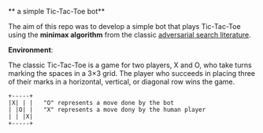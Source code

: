 ** a simple Tic-Tac-Toe bot**

The aim of this repo was to develop a simple bot that plays Tic-Tac-Toe using the **minimax algorithm** from the classic [adversarial search literature](https://en.wikibooks.org/wiki/Artificial_Intelligence/Search/Adversarial_search/Minimax_Search).

**Environment**:

The classic Tic-Tac-Toe is a game for two players, X and O, who take turns marking the spaces in a 3×3 grid.
The player who succeeds in placing three of their marks in a horizontal, vertical, or diagonal row wins the game.

```
+-----+
|X| | |   "O" represents a move done by the bot
| |O| |   "X" represents a move dony by the human player
| | |X|
+-----+
```
